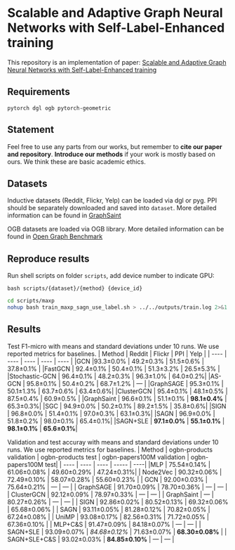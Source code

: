 # Scalable and Adaptive Graph Neural Networks with Self-Label-Enhanced training
This repository is an implementation of paper: [Scalable and Adaptive Graph Neural Networks with Self-Label-Enhanced training](https://arxiv.org/abs/2104.09376)

## Requirements
`pytorch dgl ogb pytorch-geometric`

## Statement
Feel free to use any parts from our works, but remember to **cite our paper and repository**. **Introduce our methods** if your work is mostly based on ours. We think these are basic academic ethics.

## Datasets
Inductive datasets (Reddit, Flickr, Yelp) can be loaded via dgl or pyg. PPI should be separately downloaded and saved into `dataset`. More detailed information can be found in [GraphSaint](https://github.com/GraphSAINT/GraphSAINT)

OGB datasets are loaded via OGB library. More detailed information can be found in [Open Graph Benchmark](https://ogb.stanford.edu/)

## Reproduce results
Run shell scripts on folder `scripts`, add device number to indicate GPU:

`bash scripts/{dataset}/{method} {device_id}`

```bash
cd scripts/maxp
nohup bash train_maxp_sagn_use_label.sh > ../../outputs/train.log 2>&1 &
```

## Results
Test F1-micro with means and standard deviations under 10 runs. We use reported metrics for baselines.
| Method | Reddit | Flickr |  PPI | Yelp |
| ---- | ---- | ---- | ---- | ---- |
|GCN |93.3±0.0\% | 49.2±0.3\% | 51.5±0.6\% | 37.8±0.1\% |
|FastGCN | 92.4±0.1\% | 50.4±0.1\% | 51.3±3.2\% | 26.5±5.3\% |
|Stochastic-GCN | 96.4±0.1\% | 48.2±0.3\% | 96.3±1.0\% | 64.0±0.2\%|
|AS-GCN | 95.8±0.1\% | 50.4±0.2\% | 68.7±1.2\% | — |
|GraphSAGE | 95.3±0.1\% | 50.1±1.3\% | 63.7±0.6\% | 63.4±0.6\%|
|ClusterGCN | 95.4±0.1\% | 48.1±0.5\% | 87.5±0.4\% | 60.9±0.5\% |
|GraphSaint | 96.6±0.1\% | 51.1±0.1\% | **98.1±0.4\%** | 65.3±0.3\%|
|SGC | 94.9±0.0\% | 50.2±0.1\% | 89.2±1.5\% | 35.8±0.6\%|
|SIGN | 96.8±0.0\% | 51.4±0.1\% | 97.0±0.3\% | 63.1±0.3\%|
|SAGN | 96.9±0.0\% | 51.8±0.2\% | 98.0±0.1\% | 65.4±0.1\%|
|SAGN+SLE | **97.1±0.0\%** | **55.1±0.1\%** | **98.1±0.1\%** | **65.6±0.1\%**|

Validation and test accuray with means and standard deviations under 10 runs. We use reported metrics for baselines.
| Method | ogbn-products validation | ogbn-products test | ogbn-papers100M validation | ogbn-papers100M test|
| ---- | ---- | ---- | ----- | ----|
|MLP | 75.54±0.14\% | 61.06±0.08\% | 49.60±0.29\% | 47.24±0.31\%|
| Node2Vec | 90.32±0.06\% | 72.49±0.10\% | 58.07±0.28\% | 55.60±0.23\% |
| GCN | 92.00±0.03\% | 75.64±0.21\% | — | — |
| GraphSAGE | 91.70±0.09\% | 78.70±0.36\% | — | — |
| ClusterGCN | 92.12±0.09\% | 78.97±0.33\% | — | — |
| GraphSaint | — | 80.27±0.26\% | — | — |
| SIGN | 92.86±0.02\% | 80.52±0.13\% | 69.32±0.06\% | 65.68±0.06\% |
| SAGN | 93.11±0.05\% | 81.28±0.12\% | 70.82±0.05\% | 67.24±0.08\% |
| UniMP | 93.08±0.17\% | 82.56±0.31\% | 71.72±0.05\% | 67.36±0.10\% |
| MLP+C\&S | 91.47±0.09\% | 84.18±0.07\% | — | — |
| SAGN+SLE |  93.09±0.07\% | *84.68±0.12\%* | 71.63±0.07\%  |  **68.30±0.08\%** |
| SAGN+SLE+C\&S |  93.02±0.03\% | **84.85±0.10\%** | —  |  — |
